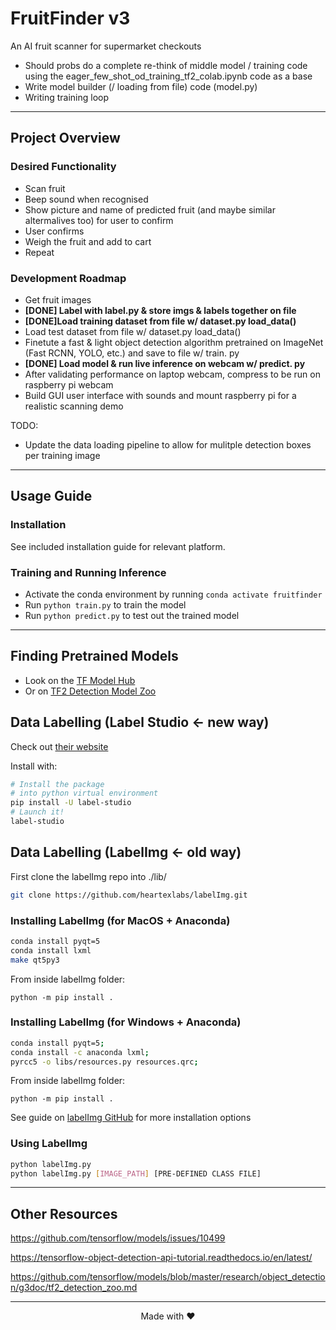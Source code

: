 # FruitFinder v3

An AI fruit scanner for supermarket checkouts

* Should probs do a complete re-think of middle model / training code using the eager_few_shot_od_training_tf2_colab.ipynb code as a base
* Write model builder (/ loading from file) code (model.py)
* Writing training loop

---

## Project Overview

### Desired Functionality

* Scan fruit
* Beep sound when recognised
* Show picture and name of predicted fruit (and maybe similar altermalives too) for user to confirm
* User confirms
* Weigh the fruit and add to cart
* Repeat

### Development Roadmap

* Get fruit images
* **[DONE] Label with label.py & store imgs & labels together on file**
* **[DONE]Load training dataset from file w/ dataset.py load_data()**
* Load test dataset from file w/ dataset.py load_data()
* Finetute a fast & light object detection algorithm pretrained on ImageNet (Fast RCNN, YOLO, etc.) and save to file w/ train. py
* **[DONE] Load model & run live inference on webcam w/ predict. py**
* After validating performance on laptop webcam, compress to be run on raspberry pi webcam
* Build GUI user interface with sounds and mount raspberry pi for a realistic scanning demo

TODO:

* Update the data loading pipeline to allow for mulitple detection boxes per training image

---

## Usage Guide

### Installation

See included installation guide for relevant platform.

### Training and Running Inference

* Activate the conda environment by running `conda activate fruitfinder`
* Run `python train.py` to train the model
* Run `python predict.py` to test out the trained model

---

## Finding Pretrained Models

- Look on the [TF Model Hub](https://tfhub.dev/s?module-type=image-object-detection&tf-version=tf2)
- Or on [TF2 Detection Model Zoo](https://github.com/tensorflow/models/blob/master/research/object_detection/g3doc/tf2_detection_zoo.md)

## Data Labelling (Label Studio <- new way)

Check out [their website](https://labelstud.io/)

Install with:
```bash
# Install the package
# into python virtual environment
pip install -U label-studio
# Launch it!
label-studio
```


## Data Labelling (LabelImg <- old way)

First clone the labelImg repo into ./lib/
```bash
git clone https://github.com/heartexlabs/labelImg.git
```

### Installing LabelImg (for MacOS + Anaconda)

```bash
conda install pyqt=5
conda install lxml
make qt5py3
```

From inside labelImg folder:
```
python -m pip install .  
```

### Installing LabelImg (for Windows + Anaconda)

```bash
conda install pyqt=5;
conda install -c anaconda lxml;
pyrcc5 -o libs/resources.py resources.qrc;
```

From inside labelImg folder:
```
python -m pip install .  
```

See guide on [labelImg GitHub](https://github.com/heartexlabs/labelImg) for more installation options

### Using LabelImg

```bash
python labelImg.py
python labelImg.py [IMAGE_PATH] [PRE-DEFINED CLASS FILE]
```

---

## Other Resources

https://github.com/tensorflow/models/issues/10499

https://tensorflow-object-detection-api-tutorial.readthedocs.io/en/latest/

https://github.com/tensorflow/models/blob/master/research/object_detection/g3doc/tf2_detection_zoo.md



---

<center> Made with ❤️ </center>
